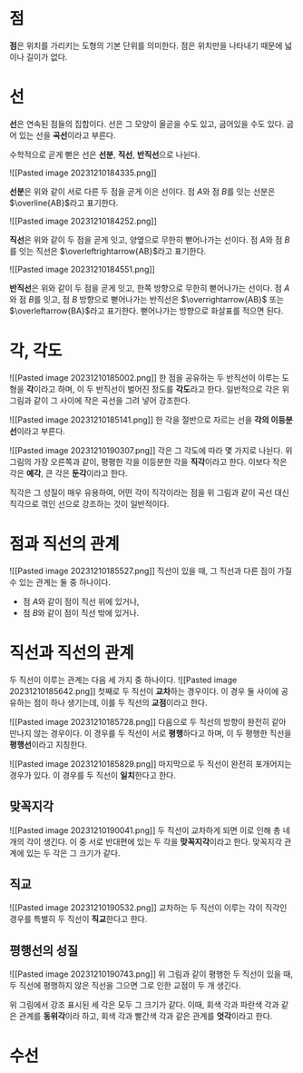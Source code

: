 # 점
**점**은 위치를 가리키는 도형의 기본 단위를 의미한다. 점은 위치만을 나타내기 때문에 넓이나 길이가 없다.
# 선
**선**은 연속된 점들의 집합이다. 선은 그 모양이 올곧을 수도 있고, 굽어있을 수도 있다. 굽어 있는 선을 **곡선**이라고 부른다.

수학적으로 곧게 뻗은 선은 **선분**, **직선**, **반직선**으로 나뉜다.

![[Pasted image 20231210184335.png]]

**선분**은 위와 같이 서로 다른 두 점을 곧게 이은 선이다. 점 $A$와 점 $B$를 잇는 선분은 $\overline{AB}$라고 표기한다.

![[Pasted image 20231210184252.png]]

**직선**은 위와 같이 두 점을 곧게 잇고, 양옆으로 무한히 뻗어나가는 선이다. 점 $A$와 점 $B$를 잇는 직선은 $\overleftrightarrow{AB}$라고 표기한다.

![[Pasted image 20231210184551.png]]

**반직선**은 위와 같이 두 점을 곧게 잇고, 한쪽 방향으로 무한히 뻗어나가는 선이다. 점 $A$와 점 $B$를 잇고, 점 $B$ 방향으로 뻗어나가는 반직선은 $\overrightarrow{AB}$ 또는 $\overleftarrow{BA}$라고 표기한다. 뻗어나가는 방향으로 화살표를 적으면 된다.
# 각, 각도
![[Pasted image 20231210185002.png]]
한 점을 공유하는 두 반직선이 이루는 도형을 **각**이라고 하며, 이 두 반직선이 벌어진 정도를 **각도**라고 한다. 일반적으로 각은 위 그림과 같이 그 사이에 작은 곡선을 그려 넣어 강조한다.

![[Pasted image 20231210185141.png]]
한 각을 절반으로 자르는 선을 **각의 이등분선**이라고 부른다.

![[Pasted image 20231210190307.png]]
각은 그 각도에 따라 몇 가지로 나뉜다. 위 그림의 가장 오른쪽과 같이, 평평한 각을 이등분한 각을 **직각**이라고 한다. 이보다 작은 각은 **예각**, 큰 각은 **둔각**이라고 한다.

직각은 그 성질이 매우 유용하여, 어떤 각이 직각이라는 점을 위 그림과 같이 곡선 대신 직각으로 꺾인 선으로 강조하는 것이 일반적이다.
# 점과 직선의 관계
![[Pasted image 20231210185527.png]]
직선이 있을 때, 그 직선과 다른 점이 가질 수 있는 관계는 둘 중 하나이다.
- 점 $A$와 같이 점이 직선 위에 있거나,
- 점 $B$와 같이 점이 직선 밖에 있거나.
# 직선과 직선의 관계
두 직선이 이루는 관계는 다음 세 가지 중 하나이다.
![[Pasted image 20231210185642.png]]
첫째로 두 직선이 **교차**하는 경우이다. 이 경우 둘 사이에 공유하는 점이 하나 생기는데, 이를 두 직선의 **교점**이라고 한다.

![[Pasted image 20231210185728.png]]
다음으로 두 직선의 방향이 완전히 같아 만나지 않는 경우이다. 이 경우를 두 직선이 서로 **평행**하다고 하며, 이 두 평행한 직선을 **평행선**이라고 지칭한다.

![[Pasted image 20231210185829.png]]
마지막으로 두 직선이 완전히 포개어지는 경우가 있다. 이 경우를 두 직선이 **일치**한다고 한다.
## 맞꼭지각
![[Pasted image 20231210190041.png]]
두 직선이 교차하게 되면 이로 인해 총 네 개의 각이 생긴다. 이 중 서로 반대편에 있는 두 각을 **맞꼭지각**이라고 한다. 맞꼭지각 관계에 있는 두 각은 그 크기가 같다.
## 직교
![[Pasted image 20231210190532.png]]
교차하는 두 직선이 이루는 각이 직각인 경우를 특별히 두 직선이 **직교**한다고 한다.
## 평행선의 성질
![[Pasted image 20231210190743.png]]
위 그림과 같이 평행한 두 직선이 있을 때, 두 직선에 평행하지 않은 직선을 그으면 그로 인한 교점이 두 개 생긴다.

위 그림에서 강조 표시된 세 각은 모두 그 크기가 같다. 이때, 회색 각과 파란색 각과 같은 관계를 **동위각**이라 하고, 회색 각과 빨간색 각과 같은 관계를 **엇각**이라고 한다.
# 수선
